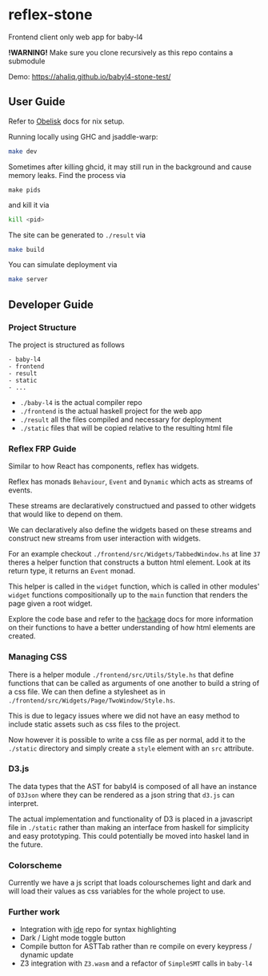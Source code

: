 # reflex-stone

Frontend client only web app for baby-l4

**!WARNING!**
Make sure you clone recursively as this repo contains a submodule

Demo: https://ahaliq.github.io/babyl4-stone-test/

## User Guide

Refer to [Obelisk](https://github.com/obsidiansystems/obelisk) docs for nix setup.

Running locally using GHC and jsaddle-warp:

```bash
make dev
```

Sometimes after killing ghcid, it may still run in the background and cause memory leaks.
Find the process via

```
make pids
```

and kill it via

```bash
kill <pid>
```

The site can be generated to `./result` via

```bash
make build
```

You can simulate deployment via

```bash
make server
```

## Developer Guide

### Project Structure

The project is structured as follows
```
- baby-l4
- frontend
- result
- static
- ...
```

- `./baby-l4` is the actual compiler repo
- `./frontend` is the actual haskell project for the web app
- `./result` all the files compiled and necessary for deployment
- `./static` files that will be copied relative to the resulting html file

### Reflex FRP Guide

Similar to how React has components, reflex has widgets.

Reflex has monads `Behaviour`, `Event` and `Dynamic` which acts as streams of events.

These streams are declaratively constructued and passed to other widgets that would like to depend on them.

We can declaratively also define the widgets based on these streams and construct new streams from user interaction with widgets.

For an example checkout `./frontend/src/Widgets/TabbedWindow.hs` at line `37` theres a helper function that constructs a button html element. Look at its return type, it returns an `Event` monad.

This helper is called in the `widget` function, which is called in other modules' `widget` functions compositionally up to the `main` function that renders the page given a root widget.

Explore the code base and refer to the [hackage](https://hackage.haskell.org/package/reflex) docs for more information on their functions to have a better understanding of how html elements are created.

### Managing CSS

There is a helper module `./frontend/src/Utils/Style.hs` that define functions that can be called as arguments of one another to build a string of a css file. We can then define a stylesheet as in `./frontend/src/Widgets/Page/TwoWindow/Style.hs`.

This is due to legacy issues where we did not have an easy method to include static assets such as css files to the project.

Now however it is possible to write a css file as per normal, add it to the `./static` directory and simply create a `style` element with an `src` attribute.

### D3.js

The data types that the AST for babyl4 is composed of all have an instance of `D3Json` where they can be rendered as a json string that `d3.js` can interpret.

The actual implementation and functionality of D3 is placed in a javascript file in `./static` rather than making an interface from haskell for simplicity and easy prototyping. This could potentially be moved into haskel land in the future.

### Colorscheme

Currently we have a js script that loads colourschemes light and dark and will load their values as css variables for the whole project to use.

### Further work

- Integration with [ide](https://github.com/smucclaw/ide/blob/base/syntaxes/l4.tmLanguage.json) repo for syntax highlighting
- Dark / Light mode toggle button
- Compile button for ASTTab rather than re compile on every keypress / dynamic update
- Z3 integration with `Z3.wasm` and a refactor of `SimpleSMT` calls in `baby-l4`